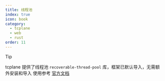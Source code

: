 ```yaml
---
title: 线程池
index: true
icon: book
category:
  - tcplane
  - web
  - rust
order: 11
---
```


> [!tip]
> tcplane 提供了线程池 `recoverable-thread-pool` 库，框架已默认导入，无需额外安装和导入
> 使用参考 [官方文档](../recoverable-thread-pool/README.md)

<Bottom />
